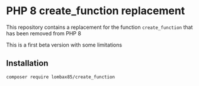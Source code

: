 # PHP 8 create_function replacement

This repository contains a replacement for the function `create_function` that has been removed from PHP 8

This is a first beta version with some limitations

## Installation

`composer require lombax85/create_function`
